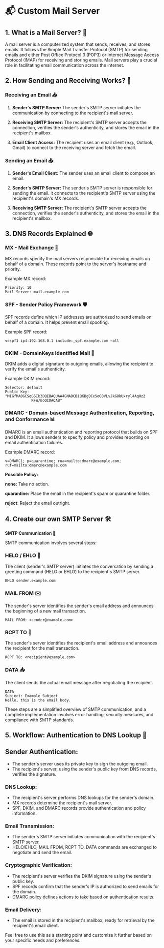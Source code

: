 # 📬 Custom Mail Server

## 1. What is a Mail Server? 📧

A mail server is a computerized system that sends, receives, and stores emails. It follows the Simple Mail Transfer Protocol (SMTP) for sending emails and either Post Office Protocol 3 (POP3) or Internet Message Access Protocol (IMAP) for receiving and storing emails. Mail servers play a crucial role in facilitating email communication across the internet.

## 2. How Sending and Receiving Works? 🚀

### Receiving an Email 📥

1. **Sender's SMTP Server:** The sender's SMTP server initiates the communication by connecting to the recipient's mail server.

2. **Receiving SMTP Server:** The recipient's SMTP server accepts the connection, verifies the sender's authenticity, and stores the email in the recipient's mailbox.

3. **Email Client Access:** The recipient uses an email client (e.g., Outlook, Gmail) to connect to the receiving server and fetch the email.

### Sending an Email 📤

1. **Sender's Email Client:** The sender uses an email client to compose an email.

2. **Sender's SMTP Server:** The sender's SMTP server is responsible for sending the email. It connects to the recipient's SMTP server using the recipient's domain's MX records.

3. **Receiving SMTP Server:** The recipient's SMTP server accepts the connection, verifies the sender's authenticity, and stores the email in the recipient's mailbox.

## 3. DNS Records Explained 🌐

### MX - Mail Exchange 📮

MX records specify the mail servers responsible for receiving emails on behalf of a domain. These records point to the server's hostname and priority.

Example MX record:

```plaintext
Priority: 10
Mail Server: mail.example.com
```

### SPF - Sender Policy Framework 🛡️

SPF records define which IP addresses are authorized to send emails on behalf of a domain. It helps prevent email spoofing.

Example SPF record:

```plaintext
v=spf1 ip4:192.168.0.1 include:_spf.example.com ~all
```

### DKIM - DomainKeys Identified Mail 🔐

DKIM adds a digital signature to outgoing emails, allowing the recipient to verify the email's authenticity.

Example DKIM record:
```plaintext
Selector: default
Public Key: "MIGfMA0GCSqGSIb3DQEBAQUAA4GNADCBiQKBgQCx5oG0VLvJkG8bUxryl4AqHz2
            K+W/BoQIDAQAB"
```
### DMARC - Domain-based Message Authentication, Reporting, and Conformance 📊

DMARC is an email authentication and reporting protocol that builds on SPF and DKIM. It allows senders to specify policy and provides reporting on email authentication failures.

Example DMARC record:
```plaintext
v=DMARC1; p=quarantine; rua=mailto:dmarc@example.com; ruf=mailto:dmarc@example.com
```
**Possible Policy:**

**none:** Take no action.

**quarantine:** Place the email in the recipient's spam or quarantine folder.

**reject:** Reject the email outright.

## 4. Create our own SMTP Server 🛠️

**SMTP Communication 📨**

SMTP communication involves several steps:

### HELO / EHLO 👋

The client (sender's SMTP server) initiates the conversation by sending a greeting command (HELO or EHLO) to the recipient's SMTP server.

```plaintext
EHLO sender.example.com
```

### MAIL FROM ✉️

The sender's server identifies the sender's email address and announces the beginning of a new mail transaction.

```plaintext
MAIL FROM: <sender@example.com>
```

### RCPT TO 🎯

The sender's server identifies the recipient's email address and announces the recipient for the mail transaction.

```plaintext
RCPT TO: <recipient@example.com>
```

### DATA 📤
The client sends the actual email message after negotiating the recipient.

```plaintext
DATA
Subject: Example Subject
Hello, this is the email body.
```

These steps are a simplified overview of SMTP communication, and a complete implementation involves error handling, security measures, and compliance with SMTP standards.

## 5. Workflow: Authentication to DNS Lookup 🔄

## Sender Authentication:
 - The sender's server uses its private key to sign the outgoing email.
 - The recipient's server, using the sender's public key from DNS records, verifies the signature.

### DNS Lookup:

 - The recipient's server performs DNS lookups for the sender's domain.
 - MX records determine the recipient's mail server.
 - SPF, DKIM, and DMARC records provide authentication and policy information.

### Email Transmission:

 - The sender's SMTP server initiates communication with the recipient's SMTP server.
 - HELO/EHLO, MAIL FROM, RCPT TO, DATA commands are exchanged to negotiate and send the email.

### Cryptographic Verification:
- The recipient's server verifies the DKIM signature using the sender's public key.
- SPF records confirm that the sender's IP is authorized to send emails for the domain.
- DMARC policy defines actions to take based on authentication results.

### Email Delivery:
- The email is stored in the recipient's mailbox, ready for retrieval by the recipient's email client.


Feel free to use this as a starting point and customize it further based on your specific needs and preferences.
